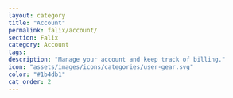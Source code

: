 ```yaml
---
layout: category
title: "Account"
permalink: falix/account/
section: Falix
category: Account
tags:
description: "Manage your account and keep track of billing."
icon: "assets/images/icons/categories/user-gear.svg"
color: "#1b4db1"
cat_order: 2
---
```

